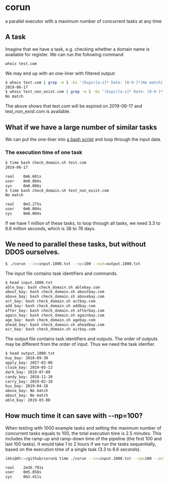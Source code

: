 # corun
a parallel executor with a maximum number of concurrent tasks at any time

## A task
Imagine that we have a task, e.g. checking whether a domain name is available for register. We can run the following command
```bash
whois test.com
```
We may end up with an one-liner with filtered output:
```bash
$ whois test.com | grep -m 1 -Eo '(Expir[a-z]* Date: [0-9-]*|No match)' | sed 's/.*: //'
2019-06-17
$ whois test_non_exist.com | grep -m 1 -Eo '(Expir[a-z]* Date: [0-9-]*|No match)' | sed 's/.*: //'
No match
```
The above shows that test.com will be expired on 2019-06-17 and test_non_exist.com is available.

## What if we have a large number of similar tasks

We can put the one-liner into [a bash script](check_domain.sh) and loop through the input data.

### The execution time of one task
```bash
$ time bash check_domain.sh test.com
2019-06-17

real    0m6.601s
user    0m0.004s
sys     0m0.006s
$ time bash check_domain.sh test_non_exist.com
No match

real    0m3.275s
user    0m0.004s
sys     0m0.004s
```

If we have 1 million of these tasks, to loop through all tasks, we need 3.3 to 6.6 million seconds, which is 38 to 76 days.

## We need to parallel these tasks, but without DDOS ourselves.
```bash
$ ./corun --in=input.1000.txt --np=100 --out=output.1000.txt
```

The input file contains task identifiers and commands.
```bash
$ head input.1000.txt 
able_bay: bash check_domain.sh ablebay.com
about_bay: bash check_domain.sh aboutbay.com
above_bay: bash check_domain.sh abovebay.com
act_bay: bash check_domain.sh actbay.com
add_bay: bash check_domain.sh addbay.com
after_bay: bash check_domain.sh afterbay.com
again_bay: bash check_domain.sh againbay.com
age_bay: bash check_domain.sh agebay.com
ahead_bay: bash check_domain.sh aheadbay.com
air_bay: bash check_domain.sh airbay.com
```

The output file contains task identifiers and outputs. The order of outputs may be different from the order of input. Thus we need the task idenfier.
```bash
$ head output.1000.txt 
buy_bay: 2018-09-30
apply_bay: 2027-02-06
claim_bay: 2019-05-13
dark_bay: 2019-07-09
candy_bay: 2018-11-10
carry_bay: 2019-02-18
bus_bay: 2019-04-18
above_bay: No match
about_bay: No match
able_bay: 2019-03-08
```

## How much time it can save with --np=100?
When testing with 1000 example tasks and setting the maximum number of concurrent tasks equals to 100, the total execution time is 2.5 minutes. This includes the ramp-up and ramp-down time of the pipeline (the first 100 and last 100 tasks). It would take 1 to 2 hours if we run the tasks sequentially, based on the execution time of a single task (3.3 to 6.6 seconds).
```bash
ikki@dt:~/github/corun$ time ./corun --in=input.1000.txt --np=100 --out=/tmp/out1

real    2m36.791s
user    0m5.858s
sys     0m3.411s
```
